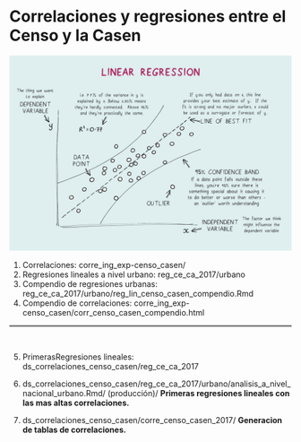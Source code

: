 # Correlaciones y regresiones entre el Censo y la Casen

![title](linear_regresssion.jpeg)

1. Correlaciones: corre_ing_exp-censo_casen/ 
2. Regresiones lineales a nivel urbano: reg_ce_ca_2017/urbano
3. Compendio de regresiones urbanas: reg_ce_ca_2017/urbano/reg_lin_censo_casen_compendio.Rmd 
4. Compendio de correlaciones: corre_ing_exp-censo_casen/corr_censo_casen_compendio.html

<hr style="height:3px;border-width:1;color:Gray;background-color:Gray">
<br>

5. PrimerasRegresiones lineales: ds_correlaciones_censo_casen/reg_ce_ca_2017


6. ds_correlaciones_censo_casen/reg_ce_ca_2017/urbano/analisis_a_nivel_nacional_urbano.Rmd/ (producción)/
   **Primeras regresiones lineales con las mas altas correlaciones.**


7. ds_correlaciones_censo_casen/corre_censo_casen_2017/
    **Generacion de tablas de correlaciones.**
